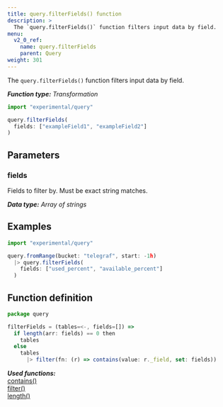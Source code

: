 ```yaml
---
title: query.filterFields() function
description: >
  The `query.filterFields()` function filters input data by field.
menu:
  v2_0_ref:
    name: query.filterFields
    parent: Query
weight: 301
---
```


The `query.filterFields()` function filters input data by field.

_**Function type:** Transformation_

```js
import "experimental/query"

query.filterFields(
  fields: ["exampleField1", "exampleField2"]
)
```

## Parameters

### fields
Fields to filter by.
Must be exact string matches.

_**Data type:** Array of strings_

## Examples

```js
import "experimental/query"

query.fromRange(bucket: "telegraf", start: -1h)
  |> query.filterFields(
    fields: ["used_percent", "available_percent"]
  )
```

## Function definition
```js
package query

filterFields = (tables=<-, fields=[]) =>
  if length(arr: fields) == 0 then
    tables
  else
    tables
      |> filter(fn: (r) => contains(value: r._field, set: fields))
```

_**Used functions:**_  
[contains()](/v2.0/reference/flux/stdlib/built-in/tests/contains/)  
[filter()](/v2.0/reference/flux/stdlib/built-in/transformations/filter/)  
[length()](/v2.0/reference/flux/stdlib/built-in/misc/length/)  
